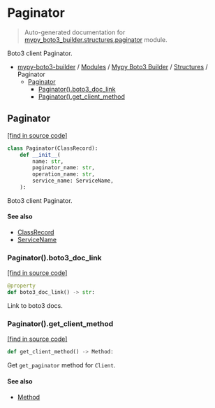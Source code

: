 # Paginator

> Auto-generated documentation for [mypy_boto3_builder.structures.paginator](https://github.com/youtype/mypy_boto3_builder/blob/main/mypy_boto3_builder/structures/paginator.py) module.

Boto3 client Paginator.

- [mypy-boto3-builder](../../README.md#mypy_boto3_builder) / [Modules](../../MODULES.md#mypy-boto3-builder-modules) / [Mypy Boto3 Builder](../index.md#mypy-boto3-builder) / [Structures](index.md#structures) / Paginator
    - [Paginator](#paginator)
        - [Paginator().boto3_doc_link](#paginatorboto3_doc_link)
        - [Paginator().get_client_method](#paginatorget_client_method)

## Paginator

[[find in source code]](https://github.com/youtype/mypy_boto3_builder/blob/main/mypy_boto3_builder/structures/paginator.py#L16)

```python
class Paginator(ClassRecord):
    def __init__(
        name: str,
        paginator_name: str,
        operation_name: str,
        service_name: ServiceName,
    ):
```

Boto3 client Paginator.

#### See also

- [ClassRecord](class_record.md#classrecord)
- [ServiceName](../service_name.md#servicename)

### Paginator().boto3_doc_link

[[find in source code]](https://github.com/youtype/mypy_boto3_builder/blob/main/mypy_boto3_builder/structures/paginator.py#L38)

```python
@property
def boto3_doc_link() -> str:
```

Link to boto3 docs.

### Paginator().get_client_method

[[find in source code]](https://github.com/youtype/mypy_boto3_builder/blob/main/mypy_boto3_builder/structures/paginator.py#L45)

```python
def get_client_method() -> Method:
```

Get `get_paginator` method for `Client`.

#### See also

- [Method](method.md#method)
